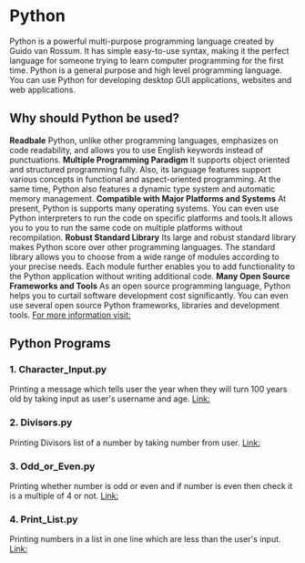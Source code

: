 # **Python**
Python is a powerful multi-purpose programming language created by Guido van Rossum. It has simple easy-to-use syntax, making it the perfect language for someone trying to learn computer programming for the first time.
Python is a general purpose and high level programming language. You can use Python for developing desktop GUI applications, websites and web applications.

## **Why should Python be used?**
**Readbale**
   Python, unlike other programming languages, emphasizes on code readability, and allows you to use English keywords instead of punctuations.
**Multiple Programming Paradigm**
   It supports object oriented and structured programming fully. Also, its language features support various concepts in functional and aspect-oriented programming. At the same time, Python also features a dynamic type system and automatic memory management.
**Compatible with Major Platforms and Systems**
   At present, Python is supports many operating systems. You can even use Python interpreters to run the code on specific platforms and tools.It allows you to you to run the same code on multiple platforms without recompilation.
**Robust Standard Library**
   Its large and robust standard library makes Python score over other programming languages. The standard library allows you to choose from a wide range of modules according to your precise needs. Each module further enables you to add functionality to the Python application without writing additional code. 
**Many Open Source Frameworks and Tools**
   As an open source programming language, Python helps you to curtail software development cost significantly. You can even use several open source Python frameworks, libraries and development tools.
   [For more information visit:](https://medium.com/@mindfiresolutions.usa/python-7-important-reasons-why-you-should-use-python-5801a98a0d0b)
## **Python Programs**
### 1. Character_Input.py
   Printing a message which tells user the year when they will turn 100 years old by taking input as user's username and age.
   [Link:](https://github.com/Aakanksha-Mane/Python/blob/master/Character_Input.py)
### 2. Divisors.py
   Printing Divisors list of a number by taking number from user.
   [Link:](https://github.com/Aakanksha-Mane/Python/blob/master/Divisors.py)
### 3. Odd_or_Even.py
   Printing whether number is odd or even and if number is even then check it is a multiple of 4 or not.
   [Link:](https://github.com/Aakanksha-Mane/Python/blob/master/Odd_or_Even.py)
### 4. Print_List.py
   Printing numbers in a list in one line which are less than the user's input.
   [Link:](https://github.com/Aakanksha-Mane/Python/blob/master/Print_List.py)
